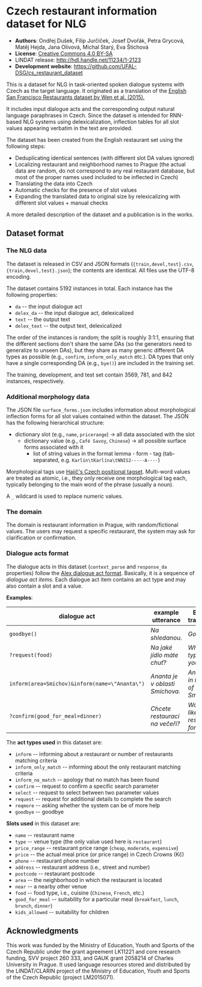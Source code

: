 Czech restaurant information dataset for NLG
============================================

* **Authors**: Ondřej Dušek, Filip Jurčíček, Josef Dvořák, Petra Grycová, Matěj Hejda, Jana Olivová, Michal Starý, Eva Štichová
* **License**: [Creative Commons 4.0 BY-SA](https://creativecommons.org/licenses/by-sa/4.0/)
* LINDAT release: <http://hdl.handle.net/11234/1-2123>
* **Development website**: <https://github.com/UFAL-DSG/cs_restaurant_dataset>

This is a dataset for NLG in task-oriented spoken dialogue systems with Czech as the target 
language. It originated as a translation of the [English San Francisco Restaurants dataset by
Wen et al. (2015).](https://www.repository.cam.ac.uk/handle/1810/251304)

It includes input dialogue acts and the corresponding output natural language paraphrases in Czech.
Since the dataset is intended for RNN-based NLG systems using delexicalization, inflection tables
for all slot values appearing verbatim in the text are provided.

The dataset has been created from the English restaurant set using the following steps:
* Deduplicating identical sentences (with different slot DA values ignored)
* Localizing restaurant and neighborhood names to Prague (the actual data are random, do not correspond 
to any real restaurant database, but most of the proper names used included to be inflected in Czech)
* Translating the data into Czech
* Automatic checks for the presence of slot values
* Expanding the translated data to original size by relexicalizing with different slot values + manual checks

A more detailed description of the dataset and a publication is in the works.


Dataset format
--------------

### The NLG data ###

The dataset is released in CSV and JSON formats (`{train,devel,test}.csv`, `{train,devel,test}.json`); the contents are
identical. All files use the UTF-8 encoding.

The dataset contains 5192 instances in total. Each instance has the following properties:

* `da` -- the input dialogue act
* `delex_da` -- the input dialogue act, delexicalized
* `text` -- the output text
* `delex_text` -- the output text, delexicalized

The order of the instances is random; the split is roughly 3:1:1, ensuring that the different sections
don't share the same DAs (so the generators need to generalize to unseen DAs), but they share as many
generic different DA types as possible (e.g., `confirm`, `inform_only_match` etc.). DA types that only 
have a single corresponding DA (e.g., `bye()`) are included in the training set.

The training, development, and test set contain 3569, 781, and 842 instances, respectively.

### Additional morphology data ###

The JSON file `surface_forms.json` includes information about morphological inflection forms for 
all slot values contained within the dataset. The JSON has the following hierarchical structure:

* dictionary slot (e.g., `name`, `pricerange`) -> all data associated with the slot
  * dictionary value (e.g., `Café Savoy`, `Chinese`) -> all possible surface forms associated with it
    * list of string values in the format lemma - form - tag (tab-separated, e.g. `Karlín\tKarlína\tNNIS2-----A----`)

Morphological tags use [Hajič's Czech positional tagset](https://ufal.mff.cuni.cz/pdt/Morphology_and_Tagging/Doc/hmptagqr.html).
Multi-word values are treated as atomic, i.e., they only receive one morphological tag each, typically belonging
to the main word of the phrase (usually a noun).

A `_` wildcard is used to replace numeric values.

### The domain ###

The domain is restaurant information in Prague, with random/fictional values. The users may request
a specific restaurant, the system may ask for clarification or confirmation.

### Dialogue acts format ###

The dialogue acts in this dataset (`context_parse` and `response_da` properties) follow the [Alex
dialogue act format](https://github.com/UFAL-DSG/alex/blob/master/alex/doc/ufal-dialogue-acts.rst).
Basically, it is a sequence of *dialogue act items*. Each dialogue act item contains an act type
and may also contain a slot and a value.

**Examples**:

| dialogue act                                   | example utterance               | English translation                       |
| -----------------------------------------------|---------------------------------|-------------------------------------------|
| `goodbye()`                                    | *Na shledanou.*                 | _Goodbye._                                |
| `?request(food)`                               | *Na jaké jídlo máte chuť?*      | _What food type would you like?_          |
| `inform(area=Smíchov)&inform(name=\"Ananta\")` | *Ananta je v oblasti Smíchova.* | _Ananta is in the area of Smíchov._       |
| `?confirm(good_for_meal=dinner)`               | *Chcete restauraci na večeři?*  | _Would you like a restaurant for dinner?_ |

The **act types used** in this dataset are:
* `inform` -- informing about a restaurant or number of restaurants matching criteria
* `inform_only_match` -- informing about the only restaurant matching criteria
* `inform_no_match` -- apology that no match has been found
* `confirm` -- request to confirm a specific search parameter
* `select` -- request to select between two parameter values
* `request` -- request for additional details to complete the search
* `reqmore` -- asking whether the system can be of more help
* `goodbye` -- goodbye

**Slots used** in this dataset are:
* `name` -- restaurant name
* `type` -- venue type (the only value used here is `restaurant`)
* `price_range` -- restaurant price range (`cheap`, `moderate`, `expensive`)
* `price` -- the actual meal price (or price range) in Czech Crowns (Kč)
* `phone` -- restaurant phone number 
* `address` -- restaurant address (i.e., street and number)
* `postcode` -- restaurant postcode
* `area` -- the neighborhood in which the restaurant is located
* `near` -- a nearby other venue 
* `food` -- food type, i.e., cuisine (`Chinese`, `French`, etc.)
* `good_for_meal` -- suitability for a particular meal (`breakfast`, `lunch`, `brunch`, `dinner`)
* `kids_allowed` -- suitability for children

Acknowledgments
---------------

This work was funded by the Ministry of Education, Youth and Sports of the Czech Republic under
the grant agreement LK11221 and core research funding, SVV project 260 333, and GAUK grant 2058214
of Charles University in Prague. It used language resources stored and distributed by the
LINDAT/CLARIN project of the Ministry of Education, Youth and Sports of the Czech Republic
(project LM2015071).

